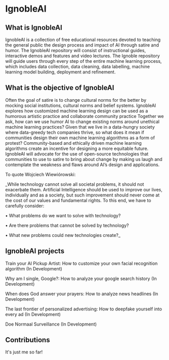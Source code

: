 # IgnobleAI

## What is IgnobleAI

IgnobleAI is a collection of free educational resources devoted to teaching the general public the design process and impact of AI through satire and humor.  The IgnobleAI repository will consist of instructional guides, interactive demos and features and video lectures. The Ignoble repository will guide users through every step of the entire machine learning process, which includes data collection, data cleaning, data labelling, machine learning model building, deployment and refinement.


## What is the objective of IgnobleAI

Often the goal of satire is to change cultural norms for the better by mocking social institutions, cultural norms and belief systems. IgnobleAI explores how customized machine learning design can be used as a humorous artistic practice and collaborate community practice Together we ask, how can we use humor AI to change existing norms around unethical machine learning practices? Given that we live in a data-hungry society where data-greedy tech companies thrive, so what does it mean if communities design their own machine learning algorithms as a form of protest? Community-based and ethically driven machine learning algorithms create an incentive for designing a more equitable future. IgnobleAI will advocate for the use of open-source technologies that communities to use to satire to bring about change by making us laugh and contemplate the weakness and flaws around AI’s design and applications. 

To quote Wojciech Wiewiórowski:

_While technology cannot solve all societal problems, it should not exacerbate them. Artificial Intelligence should be used to improve our lives, individually and as a society, but such improvement should never come at the cost of our values and fundamental rights. To this end, we have to carefully consider:

•    What problems do we want to solve with technology?

•    Are there problems that cannot be solved by technology?

•    What new problems could new technologies create?_

## IgnobleAI projects

Train your AI Pickup Artist: How to customize your own facial recognition algorithm (In Development)

Why am I single, Google?: How to analyze your google search history (In Development)

When does God answer your prayers: How to analyze news headlines (In Development)

The last frontier of personalized advertising: How to deepfake yourself into every ad (In Development)

Doe Normaal Surveillance (In Development)

## Contributions

It's just me so far!

